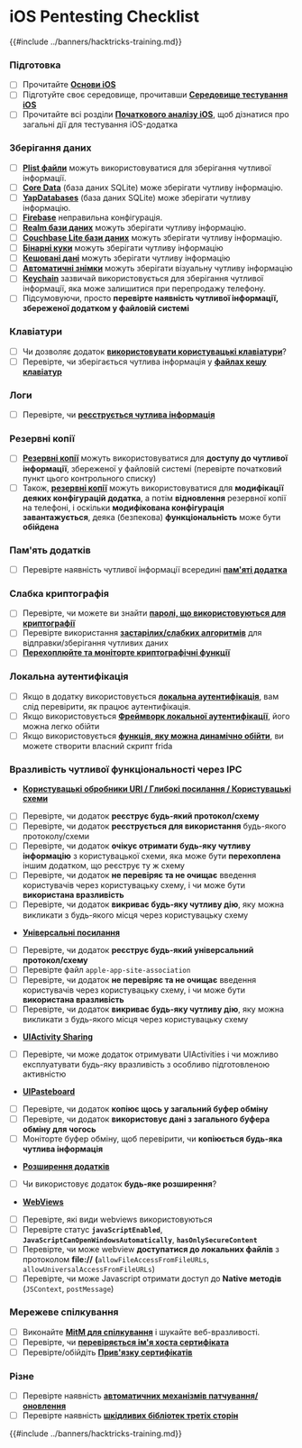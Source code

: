 # iOS Pentesting Checklist

{{#include ../banners/hacktricks-training.md}}

### Підготовка

- [ ] Прочитайте [**Основи iOS**](ios-pentesting/ios-basics.md)
- [ ] Підготуйте своє середовище, прочитавши [**Середовище тестування iOS**](ios-pentesting/ios-testing-environment.md)
- [ ] Прочитайте всі розділи [**Початкового аналізу iOS**](ios-pentesting/#initial-analysis), щоб дізнатися про загальні дії для тестування iOS-додатка

### Зберігання даних

- [ ] [**Plist файли**](ios-pentesting/#plist) можуть використовуватися для зберігання чутливої інформації.
- [ ] [**Core Data**](ios-pentesting/#core-data) (база даних SQLite) може зберігати чутливу інформацію.
- [ ] [**YapDatabases**](ios-pentesting/#yapdatabase) (база даних SQLite) може зберігати чутливу інформацію.
- [ ] [**Firebase**](ios-pentesting/#firebase-real-time-databases) неправильна конфігурація.
- [ ] [**Realm бази даних**](ios-pentesting/#realm-databases) можуть зберігати чутливу інформацію.
- [ ] [**Couchbase Lite бази даних**](ios-pentesting/#couchbase-lite-databases) можуть зберігати чутливу інформацію.
- [ ] [**Бінарні куки**](ios-pentesting/#cookies) можуть зберігати чутливу інформацію
- [ ] [**Кешовані дані**](ios-pentesting/#cache) можуть зберігати чутливу інформацію
- [ ] [**Автоматичні знімки**](ios-pentesting/#snapshots) можуть зберігати візуальну чутливу інформацію
- [ ] [**Keychain**](ios-pentesting/#keychain) зазвичай використовується для зберігання чутливої інформації, яка може залишитися при перепродажу телефону.
- [ ] Підсумовуючи, просто **перевірте наявність чутливої інформації, збереженої додатком у файловій системі**

### Клавіатури

- [ ] Чи дозволяє додаток [**використовувати користувацькі клавіатури**](ios-pentesting/#custom-keyboards-keyboard-cache)?
- [ ] Перевірте, чи зберігається чутлива інформація у [**файлах кешу клавіатур**](ios-pentesting/#custom-keyboards-keyboard-cache)

### **Логи**

- [ ] Перевірте, чи [**реєструється чутлива інформація**](ios-pentesting/#logs)

### Резервні копії

- [ ] [**Резервні копії**](ios-pentesting/#backups) можуть використовуватися для **доступу до чутливої інформації**, збереженої у файловій системі (перевірте початковий пункт цього контрольного списку)
- [ ] Також, [**резервні копії**](ios-pentesting/#backups) можуть використовуватися для **модифікації деяких конфігурацій додатка**, а потім **відновлення** резервної копії на телефоні, і оскільки **модифікована конфігурація** **завантажується**, деяка (безпекова) **функціональність** може бути **обійдена**

### **Пам'ять додатків**

- [ ] Перевірте наявність чутливої інформації всередині [**пам'яті додатка**](ios-pentesting/#testing-memory-for-sensitive-data)

### **Слабка криптографія**

- [ ] Перевірте, чи можете ви знайти [**паролі, що використовуються для криптографії**](ios-pentesting/#broken-cryptography)
- [ ] Перевірте використання [**застарілих/слабких алгоритмів**](ios-pentesting/#broken-cryptography) для відправки/зберігання чутливих даних
- [ ] [**Перехоплюйте та моніторте криптографічні функції**](ios-pentesting/#broken-cryptography)

### **Локальна аутентифікація**

- [ ] Якщо в додатку використовується [**локальна аутентифікація**](ios-pentesting/#local-authentication), вам слід перевірити, як працює аутентифікація.
- [ ] Якщо використовується [**Фреймворк локальної аутентифікації**](ios-pentesting/#local-authentication-framework), його можна легко обійти
- [ ] Якщо використовується [**функція, яку можна динамічно обійти**](ios-pentesting/#local-authentication-using-keychain), ви можете створити власний скрипт frida

### Вразливість чутливої функціональності через IPC

- [**Користувацькі обробники URI / Глибокі посилання / Користувацькі схеми**](ios-pentesting/#custom-uri-handlers-deeplinks-custom-schemes)
- [ ] Перевірте, чи додаток **реєструє будь-який протокол/схему**
- [ ] Перевірте, чи додаток **реєструється для використання** будь-якого протоколу/схеми
- [ ] Перевірте, чи додаток **очікує отримати будь-яку чутливу інформацію** з користувацької схеми, яка може бути **перехоплена** іншим додатком, що реєструє ту ж схему
- [ ] Перевірте, чи додаток **не перевіряє та не очищає** введення користувачів через користувацьку схему, і чи може бути **використана вразливість**
- [ ] Перевірте, чи додаток **викриває будь-яку чутливу дію**, яку можна викликати з будь-якого місця через користувацьку схему
- [**Універсальні посилання**](ios-pentesting/#universal-links)
- [ ] Перевірте, чи додаток **реєструє будь-який універсальний протокол/схему**
- [ ] Перевірте файл `apple-app-site-association`
- [ ] Перевірте, чи додаток **не перевіряє та не очищає** введення користувачів через користувацьку схему, і чи може бути **використана вразливість**
- [ ] Перевірте, чи додаток **викриває будь-яку чутливу дію**, яку можна викликати з будь-якого місця через користувацьку схему
- [**UIActivity Sharing**](ios-pentesting/ios-uiactivity-sharing.md)
- [ ] Перевірте, чи може додаток отримувати UIActivities і чи можливо експлуатувати будь-яку вразливість з особливо підготовленою активністю
- [**UIPasteboard**](ios-pentesting/ios-uipasteboard.md)
- [ ] Перевірте, чи додаток **копіює щось у загальний буфер обміну**
- [ ] Перевірте, чи додаток **використовує дані з загального буфера обміну для чогось**
- [ ] Моніторте буфер обміну, щоб перевірити, чи **копіюється будь-яка чутлива інформація**
- [**Розширення додатків**](ios-pentesting/ios-app-extensions.md)
- [ ] Чи використовує додаток **будь-яке розширення**?
- [**WebViews**](ios-pentesting/ios-webviews.md)
- [ ] Перевірте, які види webviews використовуються
- [ ] Перевірте статус **`javaScriptEnabled`**, **`JavaScriptCanOpenWindowsAutomatically`**, **`hasOnlySecureContent`**
- [ ] Перевірте, чи може webview **доступатися до локальних файлів** з протоколом **file://** **(**`allowFileAccessFromFileURLs`, `allowUniversalAccessFromFileURLs`)
- [ ] Перевірте, чи може Javascript отримати доступ до **Native** **методів** (`JSContext`, `postMessage`)

### Мережеве спілкування

- [ ] Виконайте [**MitM для спілкування**](ios-pentesting/#network-communication) і шукайте веб-вразливості.
- [ ] Перевірте, чи [**перевіряється ім'я хоста сертифіката**](ios-pentesting/#hostname-check)
- [ ] Перевірте/обійдіть [**Прив'язку сертифікатів**](ios-pentesting/#certificate-pinning)

### **Різне**

- [ ] Перевірте наявність [**автоматичних механізмів патчування/оновлення**](ios-pentesting/#hot-patching-enforced-updateing)
- [ ] Перевірте наявність [**шкідливих бібліотек третіх сторін**](ios-pentesting/#third-parties)

{{#include ../banners/hacktricks-training.md}}
